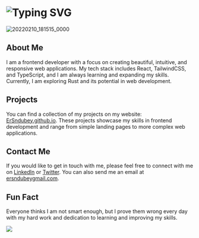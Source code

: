 # ![Typing SVG](https://readme-typing-svg.demolab.com?font=Fira+Code&size=30&pause=1000&vCenter=true&width=800&color=fa8c01&lines=Sachchidanand+dubey+Welcoming+you+%F0%9F%91%8B;Currently+I+am+Pursuing+Bachlors+in+CS;To+know+more+visit+https%3A%2F%2Fhttps://ersndubey.github.io%2F)

![20220210_181515_0000](https://github.com/ErSndubey/ErSndubey/blob/main/Image/images.jpeg)

## About Me

I am a frontend developer with a focus on creating beautiful, intuitive, and responsive web applications. My tech stack includes React, TailwindCSS, and TypeScript, and I am always learning and expanding my skills. Currently, I am exploring Rust and its potential in web development.

## Projects

You can find a collection of my projects on my website: [ErSndubey.github.io](http://ersndubey.github.io/). These projects showcase my skills in frontend development and range from simple landing pages to more complex web applications.





## Contact Me

If you would like to get in touch with me, please feel free to connect with me on [LinkedIn](https://www.linkedin.com/in/sachchidananddubey/) or [Twitter](https://twitter.com/ErSndubey). You can also send me an email at [ersndubeygmail.com](mailto:ersndubey@gmail.com).

## Fun Fact

Everyone thinks I am not smart enough, but I prove them wrong every day with my hard work and dedication to learning and improving my skills.

<img src="https://github-readme-stats.vercel.app/api/wakatime?username=ChandraprakashDarji&theme=react&langs_count=5&layout=compact" />
   
